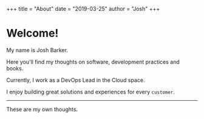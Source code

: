 +++
title = "About"
date = "2019-03-25"
author = "Josh"
+++

# Welcome!

<style>
.post {
  max-width: 500px;
  text-align: center;
}
</style>

My name is Josh Barker.

Here you'll find my thoughts on software, development practices and books.

Currently, I work as a DevOps Lead in the Cloud space.

I enjoy building great solutions and experiences for every `customer`.

<hr>

These are my own thoughts.

<div class="div-table">
  <div class="div-table-row">
    <div class="div-table-col">
      <a href='https://www.linkedin.com/in/joshua-barker'>
        <i class="fab fa-linkedin"></i>
      </a>
    </div>
    <div class="div-table-col">
      <a href='https://github.com/josh-barker'>
        <i class="fab fa-github"></i>
      </a>
    </div>
    <div class="div-table-col">
      <a href='https://twitter.com/Josh__Barker'>
        <i class="fab fa-twitter"></i>
      </a>
    </div>
  </div>
</div>
